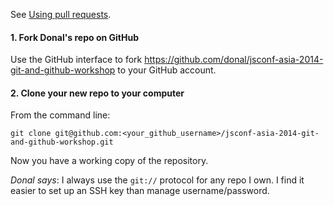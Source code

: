 
See [Using pull
requests](https://help.github.com/articles/using-pull-requests/).

#### 1. Fork Donal's repo on GitHub

Use the GitHub interface to fork
https://github.com/donal/jsconf-asia-2014-git-and-github-workshop to your
GitHub account.

#### 2. Clone your new repo to your computer

From the command line:
```
git clone git@github.com:<your_github_username>/jsconf-asia-2014-git-and-github-workshop.git
```

Now you have a working copy of the repository.

*Donal says*: I always use the `git://` protocol for any repo I own. I
find it easier to set up an SSH key than manage username/password.

